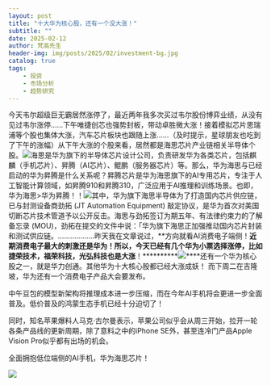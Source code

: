 ```yaml
---
layout: post
title: "十大华为核心股，还有一个没大涨！"
subtitle: ""
date: 2025-02-12
author: 梵高先生
header-img: img/posts/2025/02/investment-bg.jpg
catalog: true
tags:
    - 投资
    - 市场分析
    - 趋势研究
---
```


今天韦尔超级巨无霸居然涨停了，最近两年我多次买过韦尔股份博弈业绩，从没有见过韦尔涨停……下午唯捷创芯也强势封板，带动卓胜微大涨！接着模拟芯片思瑞浦等个股也集体大涨，汽车芯片板块也跟随上涨……（及时提示，星球朋友也吃到了下午的涨幅）从下午大涨的个股来看，居然都是海思芯片产业链相关半导体个股。![](https://mmbiz.qpic.cn/sz_mmbiz_jpg/https://mmbiz.qpic.cn/sz_mmbiz_jpg/ViaIfpMVXKTRica8yAJ0ib4nHbPGj1PBgEia3VOqLdZTPTht3bIFWqhXdTJKsN0ckumBnhrptwULW76Emc9OQxXyBg/640?wx_fmt=jpeg)海思是华为旗下的半导体芯片设计公司，负责研发华为各类芯片，包括麒麟（手机芯片）、昇腾（AI芯片）、鲲鹏（服务器芯片）等。那么，华为海思与已经启动的华为昇腾是什么关系呢？昇腾芯片是华为海思旗下的AI专用芯片，专注于人工智能计算领域，如昇腾910和昇腾310，广泛应用于AI推理和训练场景。也即，华为海思&gt;华为昇腾！！![](https://mmbiz.qpic.cn/sz_mmbiz_jpg/https://mmbiz.qpic.cn/sz_mmbiz_jpg/ViaIfpMVXKTRica8yAJ0ib4nHbPGj1PBgEiaWwrXSWGQ6hQGOXkgO1Pf5a9cabptFxjcuJr8HiaTicIcnCAVelJHrntA/640?wx_fmt=jpeg)其中，华为旗下海思半导体为了打造国内芯片供应链，已与封测设备商劲拓 (JT Au­t­o­m­a­t­i­on Eq­u­i­p­m­e­nt) 敲定协议，是华为首次对美国切断芯片技术管道予以公开反击。海思与劲拓签订为期五年、有法律约束力的了解备忘录 (MOU)，劲拓在提交的文件中说：「华为旗下海思正加强推动国内芯片封装和测试供应链。………………昨天我在文章说过，**方向就看AI消费电子端侧！**近期消费电子最大的刺激还是华为！所以，今天已经有几个华为小票选择涨停，比如捷荣技术，福荣科技，光弘科技也是大涨**！**********![](https://mmbiz.qpic.cn/sz_mmbiz_jpg/https://mmbiz.qpic.cn/sz_mmbiz_jpg/ViaIfpMVXKTRica8yAJ0ib4nHbPGj1PBgEiaibhZrw4mThmIIzIKtofoCfv13vsgNUm7saDrQsBOQ18VCYny5pWDPSw/640?wx_fmt=jpeg)****还有一个华为核心股之一，就是华力创通。其他华为十大核心股都已经大涨成妖！
而下周二在吉隆坡，华为还有一个消费电子产品大会要发布。

中午豆包的模型新架构将推理成本进一步压缩，而在今年AI手机将会更进一步全面普及。低价普及的鸿蒙生态手机已经十分迫切了！

同时，知名苹果爆料人马克·古尔曼表示，苹果公司似乎会从周三开始，拉开一轮各条产品线的更新周期，除了意料之中的iPhone SE外，甚至连冷门产品Apple Vision Pro似乎都有出场的机会。

全面拥抱低位端侧的AI手机，华为海思芯片！

![](https://mmbiz.qpic.cn/sz_mmbiz_jpg/https://mmbiz.qpic.cn/sz_mmbiz_jpg/ViaIfpMVXKTRica8yAJ0ib4nHbPGj1PBgEia9tDiaFG2UIAiapo4YHHehBzSDeBXXBkHJuTXNhLTM9vib80icc5LEuSbQw/640?wx_fmt=jpeg)